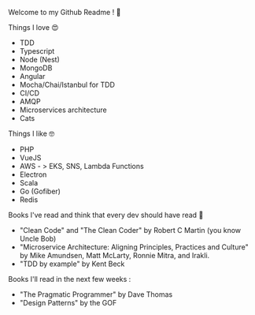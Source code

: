 Welcome to my  Github Readme ! :vulcan_salute:

Things I love :heart_eyes:  
 
- TDD 
- Typescript
- Node (Nest)
- MongoDB 
- Angular
- Mocha/Chai/Istanbul for TDD
- CI/CD
- AMQP
- Microservices architecture
- Cats

Things I like :nerd_face: 

- PHP
- VueJS 
- AWS - > EKS, SNS, Lambda Functions 
- Electron
- Scala 
- Go (Gofiber)
- Redis

Books I've read and think that every dev should have read :eyes:


- "Clean Code" and "The Clean Coder" by Robert C Martin (you know Uncle Bob)
- "Microservice Architecture: Aligning Principles, Practices and Culture" by Mike Amundsen, Matt McLarty, Ronnie Mitra, and Irakli.
- "TDD by example" by Kent Beck

Books I'll read in the next few weeks  :

- "The Pragmatic Programmer" by Dave Thomas
- "Design Patterns" by the GOF 
